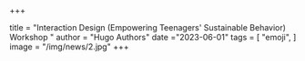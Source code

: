 +++

title = "Interaction Design (Empowering Teenagers' Sustainable Behavior) Workshop    "
author = "Hugo Authors"
date ="2023-06-01"
tags = [
    "emoji",
]
image =  "/img/news/2.jpg"
+++

